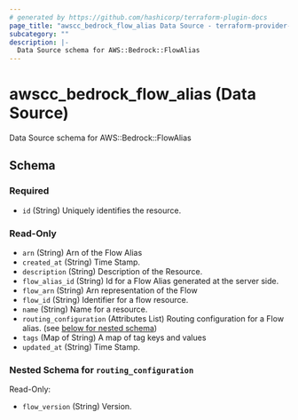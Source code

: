 ```yaml
---
# generated by https://github.com/hashicorp/terraform-plugin-docs
page_title: "awscc_bedrock_flow_alias Data Source - terraform-provider-awscc"
subcategory: ""
description: |-
  Data Source schema for AWS::Bedrock::FlowAlias
---
```


# awscc_bedrock_flow_alias (Data Source)

Data Source schema for AWS::Bedrock::FlowAlias



<!-- schema generated by tfplugindocs -->
## Schema

### Required

- `id` (String) Uniquely identifies the resource.

### Read-Only

- `arn` (String) Arn of the Flow Alias
- `created_at` (String) Time Stamp.
- `description` (String) Description of the Resource.
- `flow_alias_id` (String) Id for a Flow Alias generated at the server side.
- `flow_arn` (String) Arn representation of the Flow
- `flow_id` (String) Identifier for a flow resource.
- `name` (String) Name for a resource.
- `routing_configuration` (Attributes List) Routing configuration for a Flow alias. (see [below for nested schema](#nestedatt--routing_configuration))
- `tags` (Map of String) A map of tag keys and values
- `updated_at` (String) Time Stamp.

<a id="nestedatt--routing_configuration"></a>
### Nested Schema for `routing_configuration`

Read-Only:

- `flow_version` (String) Version.
